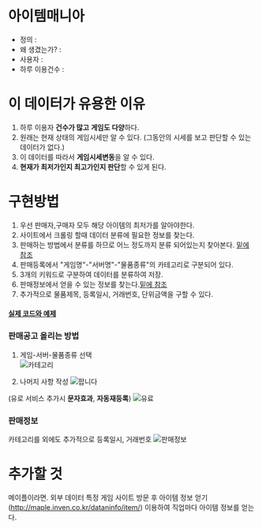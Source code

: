 # 아이템매니아

- 정의 : 
- 왜 생겼는가? : 
- 사용자 :
- 하루 이용건수 :


# 이 데이터가 유용한 이유

1. 하루 이용자 **건수가 많고** **게임도 다양**하다.
2. 원래는 현재 상태의 게임시세만 알 수 있다. (그동안의 시세를 보고 판단할 수 있는 데이터가 없다.)
3. 이 데이터를 따라서 **게임시세변동**을 알 수 있다.
4. **현재가 최저가인지 최고가인지 판단**할 수 있게 된다.

# 구현방법

1. 우선 판매자,구매자 모두 해당 아이템의 최저가를 알아야한다.
2. 사이트에서 크롤링 할때 데이터 분류에 필요한 정보를 찾는다.
3. 판매하는 방법에서 분류를 하므로 어느 정도까지 분류 되어있는지 찾아본다. [밑에 참조](https://bit.ly/2vIk2oZ)
4. 판매등록에서 "게임명"-"서버명"-"물품종류"의 카테고리로 구분되어 있다.
5. 3개의 키워드로 구분하여 데이터를 분류하여 저장.
6. 판매정보에서 얻을 수 있는 정보를 찾는다.[밑에 참조](https://bit.ly/2Jn2eru)
7. 추가적으로 물품제목, 등록일시, 거래번호, 단위금액을 구할 수 있다.

#### [실제 코드와 예제](https://github.com/chanp5660/BigData/blob/master/chan/Rcode_example.md)

### 판매공고 올리는 방법

1. 게임-서버-물품종류 선택  
![카테고리](https://user-images.githubusercontent.com/46266247/57274624-c4e27b00-70d6-11e9-8fdb-e1828199c446.JPG)

2. 나머지 사항 작성
![팝니다](https://user-images.githubusercontent.com/46266247/57274715-096e1680-70d7-11e9-8114-cc8a27db12de.JPG)

(유로 서비스 추가시 **문자효과**, **자동재등록**)
![유료](https://user-images.githubusercontent.com/46266247/57274796-55b95680-70d7-11e9-96f1-a9628d29263a.JPG)

### 판매정보
카테고리를 외에도 추가적으로 등록일시, 거래번호
![판매정보](https://user-images.githubusercontent.com/46266247/57275602-ff99e280-70d9-11e9-89bb-e2619ac41430.JPG)















# 추가할 것
메이플이라면.
외부 데이터 특정 게임 사이트 방문 후 아이템 정보 얻기 (http://maple.inven.co.kr/dataninfo/item/) 이용하여 직업마다 아이템 정보를 얻는다.
 
